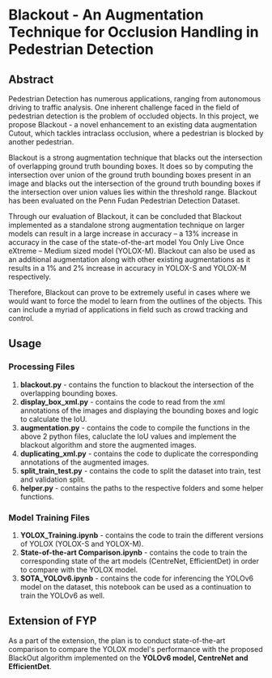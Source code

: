 # Blackout - An Augmentation Technique for Occlusion Handling in Pedestrian Detection

## Abstract
Pedestrian Detection has numerous applications, ranging from autonomous driving to traffic analysis. One inherent challenge faced in the field of pedestrian detection is the problem of occluded objects. In this project, we propose Blackout - a novel enhancement to an existing data augmentation Cutout, which tackles intraclass occlusion, where a pedestrian is blocked by another pedestrian.

Blackout is a strong augmentation technique that blacks out the intersection of overlapping ground truth bounding boxes. It does so by computing the intersection over union of the ground truth bounding boxes present in an image and blacks out the intersection of the ground truth bounding boxes if the intersection over union values lies within the threshold range. Blackout has been evaluated on the Penn Fudan Pedestrian Detection Dataset.

Through our evaluation of Blackout, it can be concluded that Blackout implemented as a standalone strong augmentation technique on larger models can result in a large increase in accuracy – a 13% increase in accuracy in the case of the state-of-the-art model You Only Live Once eXtreme – Medium sized model (YOLOX-M). Blackout can also be used as an additional augmentation along with other existing augmentations as it results in a 1% and 2% increase in accuracy in YOLOX-S and YOLOX-M respectively.

Therefore, Blackout can prove to be extremely useful in cases where we would want to force the model to learn from the outlines of the objects. This can include a myriad of applications in field such as crowd tracking and control.

## Usage
### Processing Files
1. **blackout.py** - contains the function to blackout the intersection of the overlapping bounding boxes.
2. **display_box_xml.py** - contains the code to read from the xml annotations of the images and displaying the bounding boxes and logic to calculate the IoU.
3. **augmentation.py** - contains the code to compile the functions in the above 2 python files, caluclate the IoU values and implement the blackout algorithm and store the augmented images.
4. **duplicating_xml.py** - contains the code to duplicate the corresponding annotations of the augmented images.
5. **split_train_test.py** - contains the code to split the dataset into train, test and validation split.
6. **helper.py** - contains the paths to the respective folders and some helper functions.

### Model Training Files
1. **YOLOX_Training.ipynb** - contains the code to train the different versions of YOLOX (YOLOX-S and YOLOX-M).
2. **State-of-the-art Comparison.ipynb** - contains the code to train the corresponding state of the art models (CentreNet, EfficientDet) in order to compare with the YOLOX model.
3. **SOTA_YOLOv6.ipynb** - contains the code for inferencing the YOLOv6 model on the dataset, this notebook can be used as a continuation to train the YOLOv6 as well.

## Extension of FYP
As a part of the extension, the plan is to conduct state-of-the-art comparison to compare the YOLOX model's performance with the proposed BlackOut algorithm implemented on the **YOLOv6 model, CentreNet and EfficientDet**. 
